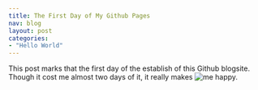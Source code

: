 ```yaml
---
title: The First Day of My Github Pages
nav: blog
layout: post
categories: 
- "Hello World"
---
```


This post marks that the first day of the establish of this Github blogsite.
Though it cost me almost two days of it, it really makes ![me](http://www.dropbox.com/s/gx5hopiea8e8uci/DSC035902.jpg) happy.